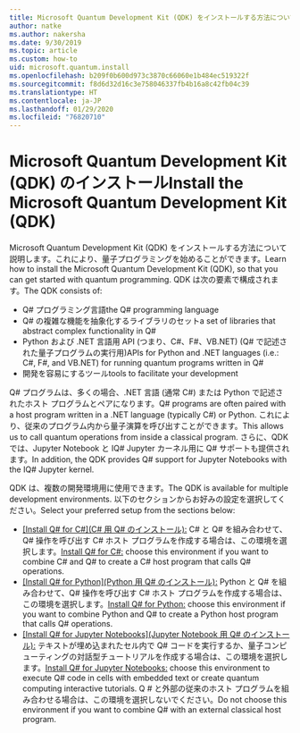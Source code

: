```yaml
---
title: Microsoft Quantum Development Kit (QDK) をインストールする方法について
author: natke
ms.author: nakersha
ms.date: 9/30/2019
ms.topic: article
ms.custom: how-to
uid: microsoft.quantum.install
ms.openlocfilehash: b209f0b600d973c3870c66060e1b484ec519322f
ms.sourcegitcommit: f8d6d32d16c3e758046337fb4b16a8c42fb04c39
ms.translationtype: HT
ms.contentlocale: ja-JP
ms.lasthandoff: 01/29/2020
ms.locfileid: "76820710"
---
```

# <a name="install-the-microsoft-quantum-development-kit-qdk"></a><span data-ttu-id="b1f8a-102">Microsoft Quantum Development Kit (QDK) のインストール</span><span class="sxs-lookup"><span data-stu-id="b1f8a-102">Install the Microsoft Quantum Development Kit (QDK)</span></span>

<span data-ttu-id="b1f8a-103">Microsoft Quantum Development Kit (QDK) をインストールする方法について説明します。これにより、量子プログラミングを始めることができます。</span><span class="sxs-lookup"><span data-stu-id="b1f8a-103">Learn how to install the Microsoft Quantum Development Kit (QDK), so that you can get started with quantum programming.</span></span> <span data-ttu-id="b1f8a-104">QDK は次の要素で構成されます。</span><span class="sxs-lookup"><span data-stu-id="b1f8a-104">The QDK consists of:</span></span>

- <span data-ttu-id="b1f8a-105">Q# プログラミング言語</span><span class="sxs-lookup"><span data-stu-id="b1f8a-105">the Q# programming language</span></span>
- <span data-ttu-id="b1f8a-106">Q# の複雑な機能を抽象化するライブラリのセット</span><span class="sxs-lookup"><span data-stu-id="b1f8a-106">a set of libraries that abstract complex functionality in Q#</span></span>
- <span data-ttu-id="b1f8a-107">Python および .NET 言語用 API (つまり、C#、F#、VB.NET) (Q# で記述された量子プログラムの実行用)</span><span class="sxs-lookup"><span data-stu-id="b1f8a-107">APIs for Python and .NET languages (i.e.: C#, F#, and VB.NET) for running quantum programs written in Q#</span></span>
- <span data-ttu-id="b1f8a-108">開発を容易にするツール</span><span class="sxs-lookup"><span data-stu-id="b1f8a-108">tools to facilitate your development</span></span>

<span data-ttu-id="b1f8a-109">Q# プログラムは、多くの場合、.NET 言語 (通常 C#) または Python で記述されたホスト プログラムとペアになります。</span><span class="sxs-lookup"><span data-stu-id="b1f8a-109">Q# programs are often paired with a host program written in a .NET language (typically C#) or Python.</span></span> <span data-ttu-id="b1f8a-110">これにより、従来のプログラム内から量子演算を呼び出すことができます。</span><span class="sxs-lookup"><span data-stu-id="b1f8a-110">This allows us to call quantum operations from inside a classical program.</span></span>
<span data-ttu-id="b1f8a-111">さらに、QDK では、Jupyter Notebook と IQ# Jupyter カーネル用に Q# サポートも提供されます。</span><span class="sxs-lookup"><span data-stu-id="b1f8a-111">In addition, the QDK provides Q# support for Jupyter Notebooks with the IQ# Jupyter kernel.</span></span>

<span data-ttu-id="b1f8a-112">QDK は、複数の開発環境用に使用できます。</span><span class="sxs-lookup"><span data-stu-id="b1f8a-112">The QDK is available for multiple development environments.</span></span> <span data-ttu-id="b1f8a-113">以下のセクションからお好みの設定を選択してください。</span><span class="sxs-lookup"><span data-stu-id="b1f8a-113">Select your preferred setup from the sections below:</span></span>

- <span data-ttu-id="b1f8a-114">[[Install Q# for C#]\(C# 用 Q# のインストール\):](xref:microsoft.quantum.install.cs) C# と Q# を組み合わせて、Q# 操作を呼び出す C# ホスト プログラムを作成する場合は、この環境を選択します。</span><span class="sxs-lookup"><span data-stu-id="b1f8a-114">[Install Q# for C#:](xref:microsoft.quantum.install.cs) choose this environment if you want to combine C# and Q# to create a C# host program that calls Q# operations.</span></span>
- <span data-ttu-id="b1f8a-115">[[Install Q# for Python]\(Python 用 Q# のインストール\):](xref:microsoft.quantum.install.python) Python と Q# を組み合わせて、Q# 操作を呼び出す C# ホスト プログラムを作成する場合は、この環境を選択します。</span><span class="sxs-lookup"><span data-stu-id="b1f8a-115">[Install Q# for Python:](xref:microsoft.quantum.install.python) choose this environment if you want to combine Python and Q# to create a Python host program that calls Q# operations.</span></span>
- <span data-ttu-id="b1f8a-116">[[Install Q# for Jupyter Notebooks]\(Jupyter Notebook 用 Q# のインストール\):](xref:microsoft.quantum.install.jupyter) テキストが埋め込まれたセル内で Q# コードを実行するか、量子コンピューティングの対話型チュートリアルを作成する場合は、この環境を選択します。</span><span class="sxs-lookup"><span data-stu-id="b1f8a-116">[Install Q# for Jupyter Notebooks:](xref:microsoft.quantum.install.jupyter) choose this environment to execute Q# code in cells with embedded text or create quantum computing interactive tutorials.</span></span> <span data-ttu-id="b1f8a-117">Q # と外部の従来のホスト プログラムを組み合わせる場合は、この環境を選択しないでください。</span><span class="sxs-lookup"><span data-stu-id="b1f8a-117">Do not choose this environment if you want to combine Q# with an external classical host program.</span></span>
